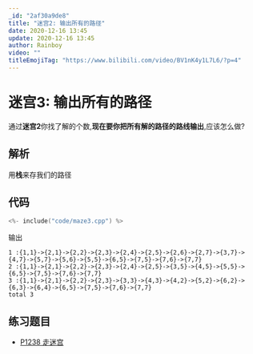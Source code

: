 ```yaml
---
_id: "2af30a9de8"
title: "迷宫2: 输出所有的路径"
date: 2020-12-16 13:45
update: 2020-12-16 13:45
author: Rainboy
video: ""
titleEmojiTag: "https://www.bilibili.com/video/BV1nK4y1L7L6/?p=4"
---
```


# 迷宫3: 输出所有的路径

通过**迷宫2**你找了解的个数,**现在要你把所有解的路径的路线输出**,应该怎么做?

## 解析

用**栈**来存我们的路径

## 代码


```c
<%- include("code/maze3.cpp") %>
```


输出

```
1 :{1,1}->{2,1}->{2,2}->{2,3}->{2,4}->{2,5}->{2,6}->{2,7}->{3,7}->{4,7}->{5,7}->{5,6}->{5,5}->{6,5}->{7,5}->{7,6}->{7,7}
2 :{1,1}->{2,1}->{2,2}->{2,3}->{2,4}->{2,5}->{3,5}->{4,5}->{5,5}->{6,5}->{7,5}->{7,6}->{7,7}
3 :{1,1}->{2,1}->{2,2}->{2,3}->{3,3}->{4,3}->{4,2}->{5,2}->{6,2}->{6,3}->{6,4}->{6,5}->{7,5}->{7,6}->{7,7}
total 3
```
## 练习题目

- [P1238 走迷宫](https://www.luogu.org/problemnew/show/P1238)

